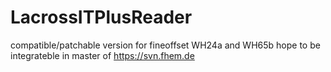 # LacrossITPlusReader

compatible/patchable version for fineoffset WH24a and WH65b
hope to be integrateble in master of https://svn.fhem.de
